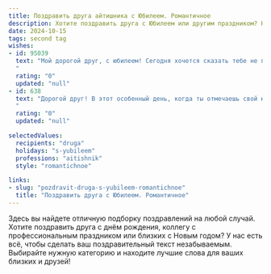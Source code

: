 ```yaml
---
title: Поздравить друга айтишника с Юбилеем. Романтичное
description: Хотите поздравить друга с Юбилеем или другим праздником? Наш ИИ создаст незабываемое поздравление, а вы обязательно выделитесь среди других.  
date: 2024-10-15
tags: second tag
wishes:
- id: 95039
  text: "Мой дорогой друг, с юбилеем! Сегодня хочется сказать тебе не просто «Поздравляю», а рассказать о том, как сильно я ценю нашу дружбу, твою невероятную душу и блестящий ум, который творит чудеса в мире IT.  Ты – настоящий волшебник кода,  создающий не просто программы, а целые миры, полные возможностей и красоты.  Пусть твоя жизнь будет такой же яркой и неповторимой, как  код, который ты пишешь,  полной любви, вдохновения и счастья.  С юбилеем, мой замечательный друг!
  "
  rating: "0"
  updated: "null"
- id: 638
  text: "Дорогой друг! В этот особенный день, когда ты отмечаешь свой юбилей, позволь мне выразить тебе свои самые искренние и тёплые чувства. Твой острый ум, подобный мощнейшему процессору, способен решать задачи любой сложности. Твоя душа, словно многогранный код, полна тайн и загадок, разгадывать которые – истинное удовольствие. Пусть же твоя жизнь будет наполнена светом любви, словно монитор яркими пикселями, а счастье станет твоим постоянным спутником, надёжным как интернет-соединение. С юбилеем!
  "
  rating: "0"
  updated: "null"

selectedValues:
  recipients: "druga"
  holidays: "s-yubileem"
  professions: "aitishnik"
  style: "romantichnoe"

links:
- slug: "pozdravit-druga-s-yubileem-romantichnoe"
  title: "Поздравить друга с Юбилеем. Романтичное"
---
```


Здесь вы найдете отличную подборку поздравлений на любой случай.
Хотите поздравить друга с днём рождения, коллегу с профессиональным праздником или близких с Новым годом? У нас есть всё, чтобы сделать ваш поздравительный текст незабываемым. Выбирайте нужную категорию и находите лучшие слова для ваших близких и друзей!
